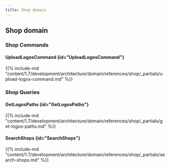 ```yaml
---
title: Shop domain
---
```


## Shop domain

### Shop Commands

#### UploadLogosCommand {id="UploadLogosCommand"}

{{%  include-md "content/1.7/development/architecture/domain/references/shop/_partials/upload-logos-command.md" %}}

### Shop Queries

#### GetLogosPaths {id="GetLogosPaths"}

{{%  include-md "content/1.7/development/architecture/domain/references/shop/_partials/get-logos-paths.md" %}}
#### SearchShops {id="SearchShops"}

{{%  include-md "content/1.7/development/architecture/domain/references/shop/_partials/search-shops.md" %}}
